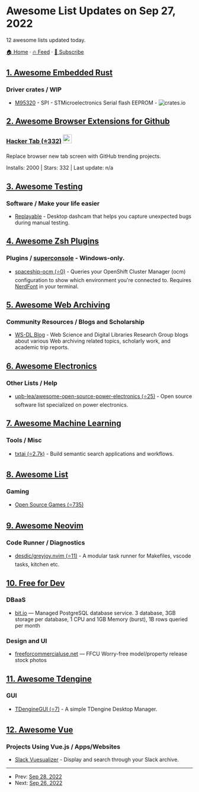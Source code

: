 # Awesome List Updates on Sep 27, 2022

12 awesome lists updated today.

[🏠 Home](/README.md) · [🔥 Feed](https://test.trackawesomelist.com/feed.xml) · [📮 Subscribe](https://trackawesomelist.us17.list-manage.com/subscribe?u=d2f0117aa829c83a63ec63c2f&id=36a103854c)



## [1. Awesome Embedded Rust](/content/rust-embedded/awesome-embedded-rust/README.md)

### Driver crates / WIP

*   [M95320](https://crates.io/crates/m95320) - SPI - STMicroelectronics Serial flash EEPROM - ![crates.io](https://img.shields.io/crates/v/m95320.svg)

## [2. Awesome Browser Extensions for Github](/content/stefanbuck/awesome-browser-extensions-for-github/README.md)
### [Hacker Tab (⭐332)](https://github.com/huchenme/hacker-tab-extension) <a href="https://chrome.google.com/webstore/detail/hacker-tab/ibomigipadcieapbemkegkmadbbanbgm"><img src="https://raw.githubusercontent.com/alrra/browser-logos/master/src/chrome/chrome_48x48.png" width="24" /></a>

Replace browser new tab screen with GitHub trending projects.

Installs: 2000 | Stars: 332 | Last update: n/a

## [3. Awesome Testing](/content/TheJambo/awesome-testing/README.md)

### Software / Make your life easier

*   [Replayable](https://replayable.io) - Desktop dashcam that helps you capture unexpected bugs during manual testing.

## [4. Awesome Zsh Plugins](/content/unixorn/awesome-zsh-plugins/README.md)

### Plugins / [superconsole](https://github.com/alexchmykhalo/superconsole)   \- Windows-only.

*   [spaceship-ocm (⭐0)](https://github.com/iamkirkbater/spaceship-ocm-plugin) - Queries your OpenShift Cluster Manager (ocm) configuration to show which environment you're connected to. Requires [NerdFont](https://www.nerdfonts.com/font-downloads) in your terminal.

## [5. Awesome Web Archiving](/content/iipc/awesome-web-archiving/README.md)

### Community Resources / Blogs and Scholarship

*   [WS-DL Blog](https://ws-dl.blogspot.com/) - Web Science and Digital Libraries Research Group blogs about various Web archiving related topics, scholarly work, and academic trip reports.

## [6. Awesome Electronics](/content/kitspace/awesome-electronics/README.md)

### Other Lists / Help

*   [upb-lea/awesome-open-source-power-electronics (⭐25)](https://github.com/upb-lea/awesome-open-source-power-electronics) - Open source software list specialized on power electronics.

## [7. Awesome Machine Learning](/content/josephmisiti/awesome-machine-learning/README.md)

### Tools / Misc

*   [txtai (⭐2.7k)](https://github.com/neuml/txtai) - Build semantic search applications and workflows.

## [8. Awesome List](/content/sindresorhus/awesome/README.md)

### Gaming

*   [Open Source Games (⭐735)](https://github.com/michelpereira/awesome-open-source-games#readme)

## [9. Awesome Neovim](/content/rockerBOO/awesome-neovim/README.md)

### Code Runner / Diagnostics

*   [desdic/greyjoy.nvim (⭐11)](https://github.com/desdic/greyjoy.nvim) - A modular task runner for Makefiles, vscode tasks, kitchen etc.

## [10. Free for Dev](/content/ripienaar/free-for-dev/README.md)

### DBaaS

*   [bit.io](https://bit.io) — Managed PostgreSQL database service. 3 database, 3GB storage per database, 1 CPU and 1GB Memory (burst), 1B rows queried per month

### Design and UI

*   [freeforcommercialuse.net](https://freeforcommercialuse.net/) — FFCU Worry-free model/property release stock photos

## [11. Awesome Tdengine](/content/taosdata/awesome-tdengine/README.md)

### GUI

*   [TDengineGUI (⭐7)](https://github.com/arielyang/TDengineGUI) - A simple TDengine Desktop Manager.

## [12. Awesome Vue](/content/vuejs/awesome-vue/README.md)

### Projects Using Vue.js / Apps/Websites

*   [Slack Vuesualizer](https://slack-vuesualizer.vercel.app) - Display and search through your Slack archive.

---

- Prev: [Sep 28, 2022](/content/2022/09/28/README.md)
- Next: [Sep 26, 2022](/content/2022/09/26/README.md)